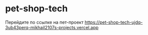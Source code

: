 # pet-shop-tech
Перейдите по ссылке на пет-проект
 https://pet-shop-tech-ujdq-3ub43perq-mikhail2107s-projects.vercel.app
 
